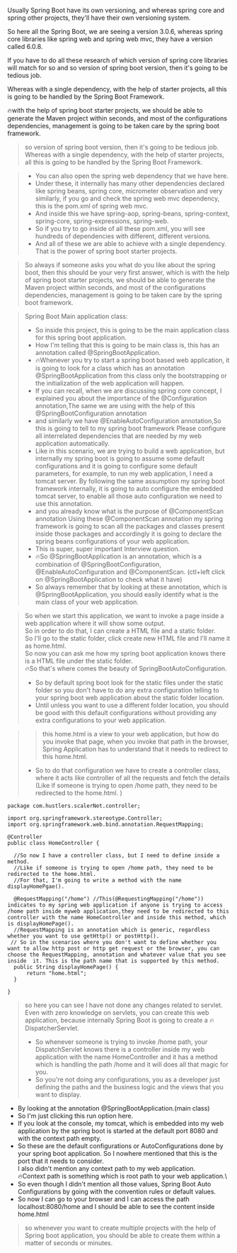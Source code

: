 Usually Spring Boot have its own versioning, and whereas spring core and spring other projects, they'll have their own versioning system.

So here all the Spring Boot, we are seeing a version 3.0.6, whereas spring core libraries like spring web and spring web mvc, they have a version called 6.0.8.

If you have to do all these research of which version of spring core libraries will match for so and
so version of spring boot version, then it's going to be tedious job.

Whereas with a single dependency, with the help of starter projects, all this is going to be handled
by the Spring Boot Framework.

🔥with the help of spring boot starter projects, we should be able to generate
the Maven project within seconds, and most of the configurations dependencies, management is going
to be taken care by the spring boot framework.


>so version of spring boot version, then it's going to be tedious job.
Whereas with a single dependency, with the help of starter projects, all this is going to be handled
by the Spring Boot Framework.

>* You can also open the spring web dependency that we have here.
>* Under these, it internally has many other dependencies declared like spring beans, spring core, micrometer
observation and very similarly, if you go and check the spring web mvc dependency, this is the pom.xml of spring
web mvc.
>* And inside this we have spring-aop, spring-beans, spring-context, spring-core, spring-expressions,
spring-web.
>* So if you try to go inside of all these pom.xml, you will see hundreds of dependencies with different,
different versions.
>* And all of these we are able to achieve with a single dependency.
That is the power of spring boot starter projects.

>So always if someone asks you what do you like about the spring boot, then this should be your very
first answer, which is with the help of spring boot starter projects, we should be able to generate
the Maven project within seconds, and most of the configurations dependencies, management is going
to be taken care by the spring boot framework.



>Spring Boot Main application class:
>* So inside this project, this is going to be the main application class for this spring boot application.
>*  How I'm telling that this is going to be main class is, this has an annotation called @SpringBootApplication.
>* 🔥Whenever you try to start a spring boot based web application, it is going to look for a class which
   has an annotation @SpringBootApplication from this class
   only the bootstrapping or the initialization of the web application will happen.
>* If you can recall, when we are discussing spring core concept, I explained you about the importance
of the @Configuration annotation,The same we are using with the help of this @SpringBootConfiguration annotation 
>* and similarly we have @EnableAutoConfiguration annotation,So this is going to tell to my spring boot framework Please configure all interrelated dependencies that are needed by my web application automatically.
>* Like in this scenario, we are trying to build a web application, but internally my spring boot is
going to assume some default configurations and it is going to configure some default parameters, for
example, to run my web application, I need a tomcat server. By following the same assumption my spring boot framework internally, it is going to auto configure the embedded tomcat server, to enable all those auto configuration
we need to use this annotation.
>* and you already know what is the purpose of @ComponentScan annotation Using these @ComponentScan annotation
my spring framework is going to scan all the packages and classes present inside those packages and
accordingly it is going to declare the spring beans configurations of your web application.
>* This is super, super important Interview question.
>* 🔥So @SpringBootApplication is an annotation, which is a combination of @SpringBootConfiguration,
   > @EnableAutoConfiguration and @ComponentScan. (ctl+left click on @SpringBootApplication to check what it have)
>* So always remember that by looking at these annotation, which is @SpringBootApplication, you should
easily identify what is the main class of your web application.

>So when we start this application, we want to invoke a page inside a web application where it will
show some output.\
So in order to do that, I can create a HTML file and a static folder.\
So I'll go to the static folder, click create new HTML file and I'll name it as home.html.\
>So now you can ask me how my spring boot application knows there is a HTML file under the static folder.\
🔥So that's where comes the beauty of SpringBootAutoConfiguration.
>* So by default spring boot look for the static files under the static folder so you don't have to do any extra configuration telling
to your spring boot web application about the static folder location.
>* Until unless you want to use a different folder location, you should be good with this default configurations
without providing any extra configurations to your web application.


>> this home.html is a view to your web application, but how do you invoke that page, when you
invoke that path in the browser,
Spring Application has to understand that it needs to redirect to this home.html.
>* So to do that configuration we have to create a controller class, where it acts like controller of all the 
   > requests and fetch the details (Like if someone is trying to open /home path, they need to be redirected to the home.html. )



  ```
package com.hustlers.scalerNet.controller;

import org.springframework.stereotype.Controller;
import org.springframework.web.bind.annotation.RequestMapping;

@Controller
public class HomeController {

    //So now I have a controller class, but I need to define inside a method.
    //Like if someone is trying to open /home path, they need to be redirected to the home.html.
    //For that, I'm going to write a method with the name displayHomePgae().

    @RequestMapping("/home") //This(@RequestingMapping("/home")) indicates to my spring web application if anyone is trying to access /home path inside myweb application,they need to be redirected to this controller with the name HomeController and inside this method, which is displayHomePage().
    //RequestMapping is an annotation which is generic, regardless whether you want to use getHttp() or postHttp().
   // So in the scenarios where you don't want to define whether you want to allow http post or http get request or the browser, you can choose the RequestMapping, annotation and whatever value that you see inside  it. This is the path name that is supported by this method.
    public String displayHomePage() {
        return "home.html";
    }

}
``` 

> so here you can see I have not done any changes related to servlet.
>Even with zero knowledge on servlets, you can create this web application, because internally Spring Boot
>is going to create a 🔥DispatcherServlet.
>* So whenever someone is trying to invoke /home path, your DispatchServlet knows there is
a controller inside my web application with the name HomeController and it has a method which is handling
the path /home and it will does all that magic for you.
>* So you're not doing any configurations, you as a developer just defining the paths and the business
logic and the views that you want to display.


* By looking at the annotation @SpringBootApplication.(main class)
* So I'm just clicking this run option here.
* If you look at the console, my tomcat, which is embedded into my web application by the spring boot
is started at the default port 8080 and with the context path empty.
* So these are the default configurations or AutoConfigurations done by your spring boot application.
So I nowhere mentioned that this is the port that it needs to consider.\
I also didn't mention any context path to my web application.\
🔥Context path is something which is root path to your web application.\
* So even though I didn't mention all those values, Spring Boot Auto Configurations by going with the
convention rules or default values.
* So now I can go to your browser and I can access the path localhost:8080/home and I should be
able to see the content inside home.html


>so whenever you want to create multiple projects with the help of Spring boot application, you should
be able to create them within a matter of seconds or minutes.
